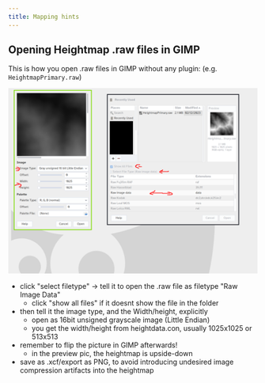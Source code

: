 ```yaml
---
title: Mapping hints
---
```


## Opening Heightmap .raw files in GIMP

This is how you open .raw files in GIMP without any plugin: (e.g. `HeightmapPrimary.raw`)

![](img/gimp_raw.png)

- click "select filetype" -> tell it to open the .raw file as filetype "Raw Image Data" 
  - click "show all files" if it doesnt show the file in the folder
- then tell it the image type, and the Width/height, explicitly 
  - open as 16bit unsigned grayscale image (Little Endian)
  - you get the width/height from heightdata.con, usually 1025x1025 or 513x513
- remember to flip the picture in GIMP afterwards! 
  - in the preview pic, the heightmap is upside-down
- save as .xcf/export as PNG, to avoid introducing undesired image compression artifacts into the heightmap
